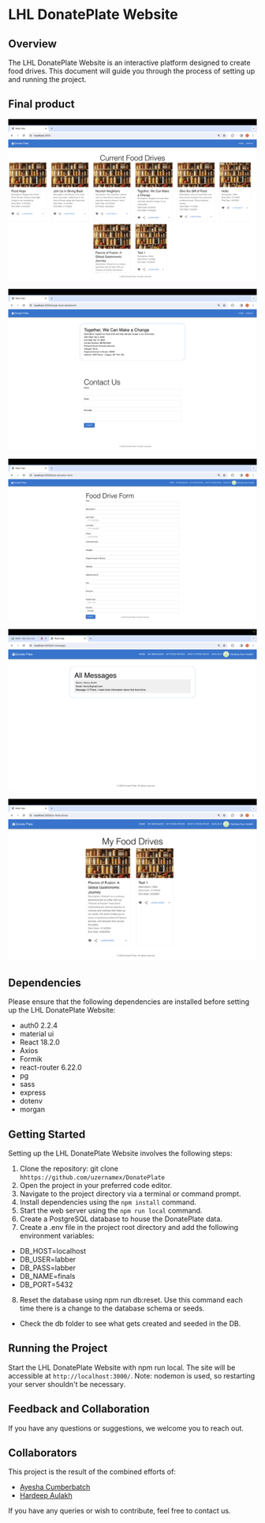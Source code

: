 # LHL DonatePlate Website
## Overview
The LHL DonatePlate Website is an interactive platform designed to create food drives. This document will guide you through the process of setting up and running the project.

## Final product
!["Screenshot of the home page"](frontend/public/homepage.png)

!["Screenshot of single Food Drive with Contact Us Form"](frontend/public/single-drive-contact.png)

!["Screenshot of Food Drive Form"](frontend/public/food-drive-form.png)

!["Screenshot of My Messages"](frontend/public/my-messages.png)

!["Screenshot of My Food Drives"](frontend/public/my-food-drives.png)

## Dependencies
Please ensure that the following dependencies are installed before setting up the LHL DonatePlate Website:
- auth0 2.2.4
- material ui
- React 18.2.0
- Axios
- Formik
- react-router 6.22.0
- pg
- sass
- express
- dotenv
- morgan

## Getting Started
Setting up the LHL DonatePlate Website involves the following steps:

1. Clone the repository: git clone `hhttps://github.com/uzernamex/DonatePlate`
2. Open the project in your preferred code editor.
3. Navigate to the project directory via a terminal or command prompt.
4. Install dependencies using the `npm install` command.
5. Start the web server using the `npm run local` command.
6. Create a PostgreSQL database to house the DonatePlate data.
7. Create a .env file in the project root directory and add the following environment variables:

- DB_HOST=localhost
- DB_USER=labber 
- DB_PASS=labber
- DB_NAME=finals
- DB_PORT=5432

8. Reset the database using npm run db:reset. Use this command each time there is a change to the database schema or seeds.
- Check the db folder to see what gets created and seeded in the DB.
## Running the Project
Start the LHL DonatePlate Website with npm run local. The site will be accessible at `http://localhost:3000/`. Note: nodemon is used, so restarting your server shouldn't be necessary.

## Feedback and Collaboration
If you have any questions or suggestions, we welcome you to reach out.

## Collaborators
This project is the result of the combined efforts of:
 - [Ayesha Cumberbatch](https://github.com/uzernamex)
 - [Hardeep Aulakh](https://github.com/aulakhhardeep)


If you have any queries or wish to contribute, feel free to contact us. 
